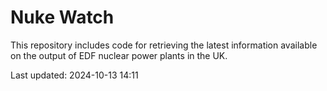 # Nuke Watch

This repository includes code for retrieving the latest information available on the output of EDF nuclear power plants in the UK.

Last updated: 2024-10-13 14:11